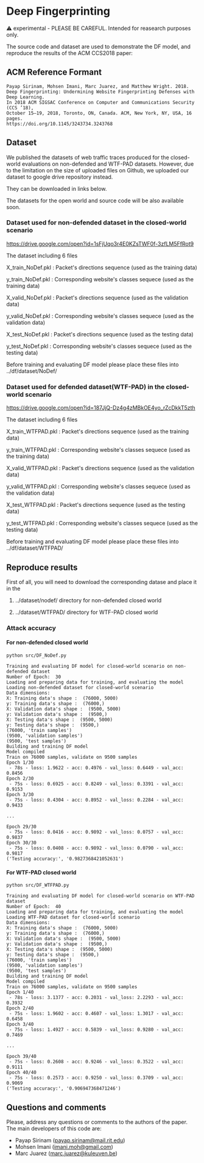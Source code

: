 # Deep Fingerprinting
:warning: experimental - PLEASE BE CAREFUL. Intended for reasearch purposes only.

The source code and dataset are used to demonstrate the DF model, and reproduce the results of the ACM CCS2018 paper:

## ACM Reference Formant
```
Payap Sirinam, Mohsen Imani, Marc Juarez, and Matthew Wright. 2018.
Deep Fingerprinting: Undermining Website Fingerprinting Defenses with Deep Learning. 
In 2018 ACM SIGSAC Conference on Computer and Communications Security (CCS ’18), 
October 15–19, 2018, Toronto, ON, Canada. ACM, New York, NY, USA, 16 pages. 
https://doi.org/10.1145/3243734.3243768
```

## Dataset
We published the datasets of web traffic traces produced for the closed-world evaluations on non-defended and WTF-PAD datasets. However, due to the limitation on the size of uploaded files on Github, we uploaded our dataset to google drive repository instead. 

They can be downloaded in links below.

The datasets for the open world and source code will be also available soon.


### Dataset used for non-defended dataset in the closed-world scenario
https://drive.google.com/open?id=1sFjUqo3r4E0KZsTWF0f-3zfLM5FfRot9

The dataset including 6 files 

X_train_NoDef.pkl : Packet's directions sequence (used as the training data)

y_train_NoDef.pkl : Corresponding website's classes sequece (used as the training data)

X_valid_NoDef.pkl : Packet's directions sequence (used as the validation data)

y_valid_NoDef.pkl : Corresponding website's classes sequece (used as the validation data)

X_test_NoDef.pkl : Packet's directions sequence (used as the testing data)

y_test_NoDef.pkl : Corresponding website's classes sequece (used as the testing data)

Before training and evaluating DF model please place these files into ../df/dataset/NoDef/

### Dataset used for defended dataset(WTF-PAD) in the closed-world scenario
https://drive.google.com/open?id=187JjQ-Dz4g4zMBkOE4yo_rZcDkkT5zth

The dataset including 6 files 

X_train_WTFPAD.pkl : Packet's directions sequence (used as the training data)

y_train_WTFPAD.pkl : Corresponding website's classes sequece (used as the training data)

X_valid_WTFPAD.pkl : Packet's directions sequence (used as the validation data)

y_valid_WTFPAD.pkl : Corresponding website's classes sequece (used as the validation data)

X_test_WTFPAD.pkl : Packet's directions sequence (used as the testing data)

y_test_WTFPAD.pkl : Corresponding website's classes sequece (used as the testing data)

Before training and evaluating DF model please place these files into ../df/dataset/WTFPAD/

## Reproduce results
First of all, you will need to download the corresponding datase and place it in the 

  1. ../dataset/nodef/ directory for non-defended closed world 
  
  2. ../dataset/WTFPAD/ directory for WTF-PAD closed world 
  
### Attack accuracy
#### For non-defended closed world
```
python src/DF_NoDef.py

Training and evaluating DF model for closed-world scenario on non-defended dataset
Number of Epoch:  30
Loading and preparing data for training, and evaluating the model
Loading non-defended dataset for closed-world scenario
Data dimensions:
X: Training data's shape :  (76000, 5000)
y: Training data's shape :  (76000,)
X: Validation data's shape :  (9500, 5000)
y: Validation data's shape :  (9500,)
X: Testing data's shape :  (9500, 5000)
y: Testing data's shape :  (9500,)
(76000, 'train samples')
(9500, 'validation samples')
(9500, 'test samples')
Building and training DF model
Model compiled
Train on 76000 samples, validate on 9500 samples
Epoch 1/30
 - 78s - loss: 1.9622 - acc: 0.4976 - val_loss: 0.6449 - val_acc: 0.8456
Epoch 2/30
 - 75s - loss: 0.6925 - acc: 0.8249 - val_loss: 0.3391 - val_acc: 0.9153
Epoch 3/30
 - 75s - loss: 0.4304 - acc: 0.8952 - val_loss: 0.2284 - val_acc: 0.9433

...

Epoch 29/30
 - 75s - loss: 0.0416 - acc: 0.9892 - val_loss: 0.0757 - val_acc: 0.9837
Epoch 30/30
 - 75s - loss: 0.0408 - acc: 0.9892 - val_loss: 0.0790 - val_acc: 0.9817
('Testing accuracy:', '0.9827368421052631')
```

#### For WTF-PAD closed world
```
python src/DF_WTFPAD.py

Training and evaluating DF model for closed-world scenario on WTF-PAD dataset
Number of Epoch:  40
Loading and preparing data for training, and evaluating the model
Loading WTF-PAD dataset for closed-world scenario
Data dimensions:
X: Training data's shape :  (76000, 5000)
y: Training data's shape :  (76000,)
X: Validation data's shape :  (9500, 5000)
y: Validation data's shape :  (9500,)
X: Testing data's shape :  (9500, 5000)
y: Testing data's shape :  (9500,)
(76000, 'train samples')
(9500, 'validation samples')
(9500, 'test samples')
Building and training DF model
Model compiled
Train on 76000 samples, validate on 9500 samples
Epoch 1/40
 - 78s - loss: 3.1377 - acc: 0.2031 - val_loss: 2.2293 - val_acc: 0.3932
Epoch 2/40
 - 75s - loss: 1.9602 - acc: 0.4607 - val_loss: 1.3017 - val_acc: 0.6458
Epoch 3/40
 - 75s - loss: 1.4927 - acc: 0.5839 - val_loss: 0.9280 - val_acc: 0.7469

...

Epoch 39/40
 - 75s - loss: 0.2608 - acc: 0.9246 - val_loss: 0.3522 - val_acc: 0.9111
Epoch 40/40
 - 75s - loss: 0.2573 - acc: 0.9250 - val_loss: 0.3709 - val_acc: 0.9069
('Testing accuracy:', '0.906947368471246')
```

## Questions and comments
Please, address any questions or comments to the authors of the paper. The main developers of this code are:
* Payap Sirinam (payap.sirinam@mail.rit.edu)
* Mohsen Imani (imani.moh@gmail.com)
* Marc Juarez (marc.juarez@kuleuven.be)


